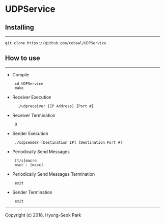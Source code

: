 # UDPService

## Installing
---------

	git clone https://github.com/cobaal/UDPService

## How to use
----------

 - Compile
 
		cd UDPService
		make 

 - Receiver Execution
 
		 ./udpreceiver [IP Address] [Port #]

 - Receiver Termination

		Q

 - Sender Execution

		./udpsender [Destination IP] [Destination Port #]

 - Periodically Send Messages

		[t/s]macro
		msec : [msec]

 - Periodically Send Messages Termination

		exit

 - Sender Termination

		exit
		
----------
Copyright (c) 2018, Hyung-Seok Park
